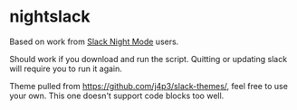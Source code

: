 nightslack
==========

Based on work from [Slack Night Mode](https://github.com/laCour/slack-night-mode) users.

Should work if you download and run the script. Quitting or updating slack will require you to run it again.

Theme pulled from https://github.com/j4p3/slack-themes/, feel free to use your own. This one doesn't support code blocks too well.